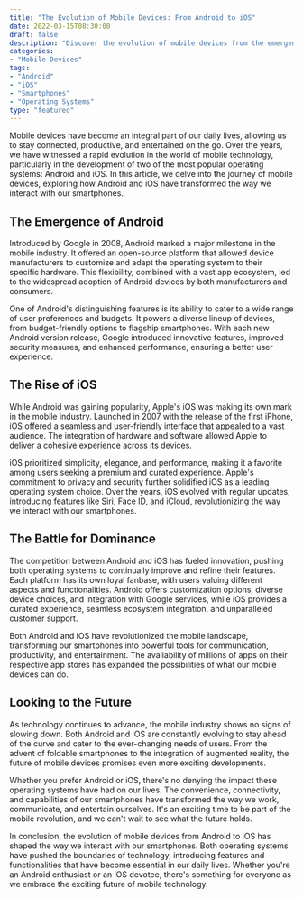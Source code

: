```yaml
---
title: "The Evolution of Mobile Devices: From Android to iOS"
date: 2022-03-15T08:30:00
draft: false
description: "Discover the evolution of mobile devices from the emergence of Android to the dominance of iOS."
categories:
- "Mobile Devices"
tags:
- "Android"
- "iOS"
- "Smartphones"
- "Operating Systems"
type: "featured"
---
```


Mobile devices have become an integral part of our daily lives, allowing us to stay connected, productive, and entertained on the go. Over the years, we have witnessed a rapid evolution in the world of mobile technology, particularly in the development of two of the most popular operating systems: Android and iOS. In this article, we delve into the journey of mobile devices, exploring how Android and iOS have transformed the way we interact with our smartphones.

## The Emergence of Android

Introduced by Google in 2008, Android marked a major milestone in the mobile industry. It offered an open-source platform that allowed device manufacturers to customize and adapt the operating system to their specific hardware. This flexibility, combined with a vast app ecosystem, led to the widespread adoption of Android devices by both manufacturers and consumers.

One of Android's distinguishing features is its ability to cater to a wide range of user preferences and budgets. It powers a diverse lineup of devices, from budget-friendly options to flagship smartphones. With each new Android version release, Google introduced innovative features, improved security measures, and enhanced performance, ensuring a better user experience.

## The Rise of iOS

While Android was gaining popularity, Apple's iOS was making its own mark in the mobile industry. Launched in 2007 with the release of the first iPhone, iOS offered a seamless and user-friendly interface that appealed to a vast audience. The integration of hardware and software allowed Apple to deliver a cohesive experience across its devices.

iOS prioritized simplicity, elegance, and performance, making it a favorite among users seeking a premium and curated experience. Apple's commitment to privacy and security further solidified iOS as a leading operating system choice. Over the years, iOS evolved with regular updates, introducing features like Siri, Face ID, and iCloud, revolutionizing the way we interact with our smartphones.

## The Battle for Dominance

The competition between Android and iOS has fueled innovation, pushing both operating systems to continually improve and refine their features. Each platform has its own loyal fanbase, with users valuing different aspects and functionalities. Android offers customization options, diverse device choices, and integration with Google services, while iOS provides a curated experience, seamless ecosystem integration, and unparalleled customer support.

Both Android and iOS have revolutionized the mobile landscape, transforming our smartphones into powerful tools for communication, productivity, and entertainment. The availability of millions of apps on their respective app stores has expanded the possibilities of what our mobile devices can do.

## Looking to the Future

As technology continues to advance, the mobile industry shows no signs of slowing down. Both Android and iOS are constantly evolving to stay ahead of the curve and cater to the ever-changing needs of users. From the advent of foldable smartphones to the integration of augmented reality, the future of mobile devices promises even more exciting developments.

Whether you prefer Android or iOS, there's no denying the impact these operating systems have had on our lives. The convenience, connectivity, and capabilities of our smartphones have transformed the way we work, communicate, and entertain ourselves. It's an exciting time to be part of the mobile revolution, and we can't wait to see what the future holds.

In conclusion, the evolution of mobile devices from Android to iOS has shaped the way we interact with our smartphones. Both operating systems have pushed the boundaries of technology, introducing features and functionalities that have become essential in our daily lives. Whether you're an Android enthusiast or an iOS devotee, there's something for everyone as we embrace the exciting future of mobile technology.
